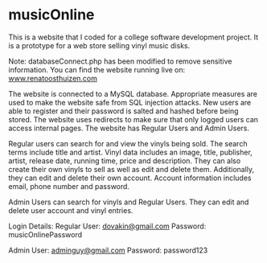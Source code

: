 # musicOnline
This is a website that I coded for a college software development project. It is a prototype for a web store selling vinyl music disks.

Note: databaseConnect.php has been modified to remove sensitive information.
You can find the website running live on: www.renatoosthuizen.com

The website is connected to a MySQL database. Appropriate measures are used to make the website safe from SQL injection attacks.
New users are able to register and their password is salted and hashed before being stored.
The website uses redirects to make sure that only logged users can access internal pages.
The website has Regular Users and Admin Users.

Regular users can search for and view the vinyls being sold. The search terms include title and artist. Vinyl data includes an image, title, publisher, artist, release date, running time, price and description.
They can also create their own vinyls to sell as well as edit and delete them. Additionally, they can edit and delete their own account. Account information includes email, phone number and password.

Admin Users can search for vinyls and Regular Users. They can edit and delete user account and vinyl entries.


Login Details:
  Regular User: dovakin@gmail.com
  Password: musicOnlinePassword
  
  Admin User: adminguy@gmail.com
  Password: password123
